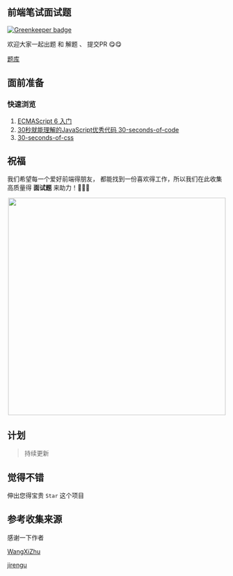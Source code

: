 ## 前端笔试面试题

[![Greenkeeper badge](https://badges.greenkeeper.io/zanjs/awesome-frontend-interview.svg)](https://greenkeeper.io/)

欢迎大家一起出题 和 解题 、 提交PR 😋😋

[题库](https://github.com/zanjs/awesome-frontend-interview/issues)


## 面前准备

### 快速浏览

1. [ECMAScript 6 入门](http://es6.ruanyifeng.com/)
2. [30秒就能理解的JavaScript优秀代码 30-seconds-of-code](https://github.com/kujian/30-seconds-of-code)
3. [30-seconds-of-css](https://atomiks.github.io/30-seconds-of-css/)

## 祝福

我们希望每一个爱好前端得朋友， 都能找到一份喜欢得工作，所以我们在此收集高质量得 **面试题** 来助力！🚀🚀🚀

<div align="center">
  <img width="500" src="./img/home.png">
</div>


## 计划

> 持续更新

## 觉得不错

伸出您得宝贵 `Star` 这个项目


## 参考收集来源

感谢一下作者

[WangXiZhu](https://github.com/WangXiZhu/frontend-interview-question)

[jirengu](https://github.com/jirengu/frontend-interview)


